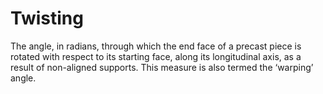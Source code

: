 Twisting
========

The angle, in radians, through which the end face of a precast piece is rotated with respect to its starting face, along its longitudinal axis, as a result of non-aligned supports. This measure is also termed the ‘warping’ angle.
